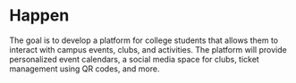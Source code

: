 # Happen
The goal is to develop a platform for college students that allows them to interact with campus events, clubs, and activities. The platform will provide personalized event calendars, a social media space for clubs, ticket management using QR codes, and more.
